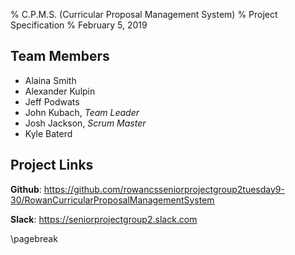 % C.P.M.S. (Curricular Proposal Management System)
% Project Specification
% February 5, 2019

## Team Members

* Alaina Smith
* Alexander Kulpin
* Jeff Podwats
* John Kubach, *Team Leader*
* Josh Jackson, *Scrum Master*
* Kyle Baterd

## Project Links

**Github**: 
<https://github.com/rowancsseniorprojectgroup2tuesday9-30/RowanCurricularProposalManagementSystem>

**Slack**: 
<https://seniorprojectgroup2.slack.com>

\pagebreak
